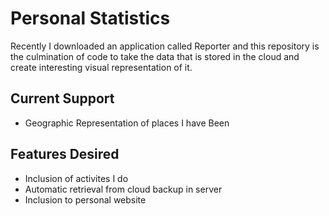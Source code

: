 # Personal Statistics

Recently I downloaded an application called Reporter and this repository is the
culmination of code to take the data that is stored in the cloud and create
interesting visual representation of it.

## Current Support

- Geographic Representation of places I have Been

## Features Desired

- Inclusion of activites I do
- Automatic retrieval from cloud backup in server
- Inclusion to personal website
